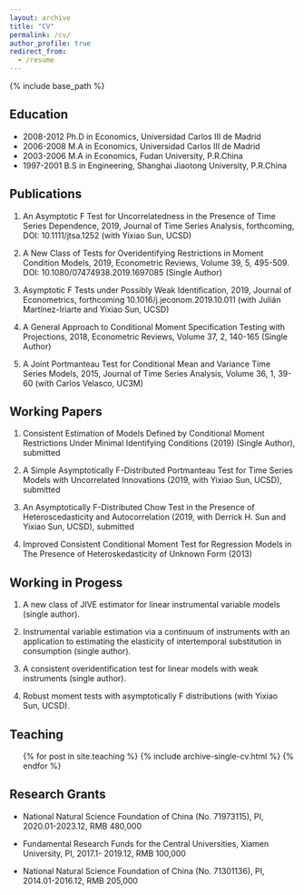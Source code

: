 ```yaml
---
layout: archive
title: "CV"
permalink: /cv/
author_profile: true
redirect_from:
  - /resume
---
```


{% include base_path %}

## Education

   * 2008-2012 Ph.D in Economics, Universidad Carlos III de Madrid
   * 2006-2008 M.A in Economics, Universidad Carlos III de Madrid
   * 2003-2006 M.A in Economics, Fudan University, P.R.China
   * 1997-2001 B.S in Engineering, Shanghai Jiaotong University, P.R.China


## Publications 

1. An Asymptotic F Test for Uncorrelatedness in the Presence of Time Series Dependence, 2019, Journal of Time Series Analysis, forthcoming,  DOI: 10.1111/jtsa.1252  (with Yixiao Sun, UCSD)

2.  A New Class of Tests for Overidentifying Restrictions in Moment Condition Models, 2019, Econometric Reviews, Volume 39, 5, 495-509. DOI: 10.1080/07474938.2019.1697085 (Single Author)

3. Asymptotic F Tests under Possibly Weak Identification, 2019, Journal of Econometrics, forthcoming 10.1016/j.jeconom.2019.10.011
	(with Julián Martínez-Iriarte and Yixiao Sun, UCSD)

4. A General Approach to Conditional Moment Specification Testing with Projections, 2018, Econometric Reviews, Volume 37, 2, 140-165 (Single Author)

5. A Joint Portmanteau Test for Conditional Mean and Variance Time Series Models, 2015, Journal of Time Series Analysis, Volume 36, 1, 39-60 (with Carlos Velasco, UC3M)

## Working Papers

1. Consistent Estimation of Models Defined by Conditional Moment Restrictions Under Minimal Identifying Conditions (2019) (Single Author), submitted

2. A Simple Asymptotically F-Distributed Portmanteau Test for Time Series Models with Uncorrelated Innovations (2019, with Yixiao Sun, UCSD), submitted

3. An Asymptotically F-Distributed Chow Test in the Presence of Heteroscedasticity and Autocorrelation (2019, with Derrick H. Sun and Yixiao Sun, UCSD), submitted

4. Improved Consistent Conditional Moment Test for Regression Models in The Presence of Heteroskedasticity of Unknown Form (2013)

## Working in Progess

  1. A new class of JIVE estimator for linear instrumental variable models (single author).

  2. Instrumental variable estimation via a continuum of instruments with an application to estimating the elasticity of intertemporal substitution in consumption (single author).

  3. A consistent overidentification test for linear models with weak instruments (single author).

  4. Robust moment tests with asymptotically F distributions (with Yixiao Sun, UCSD).

## Teaching

  <ul>{% for post in site.teaching %}
    {% include archive-single-cv.html %}
  {% endfor %}</ul>
  
## Research Grants



   * National Natural Science Foundation of China (No. 71973115), PI, 2020.01-2023.12, RMB 480,000

   * Fundamental Research Funds for the Central Universities, Xiamen University, PI, 2017.1- 2019.12, RMB 100,000

   * National Natural Science Foundation of China (No. 71301136), PI, 2014.01-2016.12, RMB 205,000

